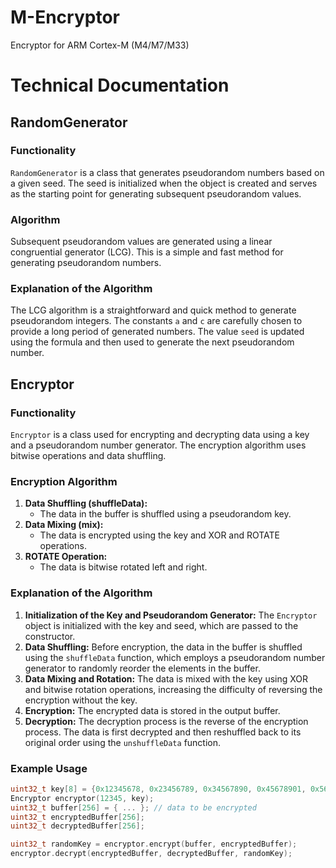 # M-Encryptor
Encryptor for ARM Cortex-M (M4/M7/M33)

# Technical Documentation

## RandomGenerator

### Functionality
`RandomGenerator` is a class that generates pseudorandom numbers based on a given seed. The seed is initialized when the object is created and serves as the starting point for generating subsequent pseudorandom values.

### Algorithm
Subsequent pseudorandom values are generated using a linear congruential generator (LCG). This is a simple and fast method for generating pseudorandom numbers.

### Explanation of the Algorithm
The LCG algorithm is a straightforward and quick method to generate pseudorandom integers. The constants `a` and `c` are carefully chosen to provide a long period of generated numbers. The value `seed` is updated using the formula and then used to generate the next pseudorandom number.

## Encryptor

### Functionality
`Encryptor` is a class used for encrypting and decrypting data using a key and a pseudorandom number generator. The encryption algorithm uses bitwise operations and data shuffling.

### Encryption Algorithm

1. **Data Shuffling (shuffleData):**
   - The data in the buffer is shuffled using a pseudorandom key.
2. **Data Mixing (mix):**
   - The data is encrypted using the key and XOR and ROTATE operations.
3. **ROTATE Operation:**
   - The data is bitwise rotated left and right.

### Explanation of the Algorithm

1. **Initialization of the Key and Pseudorandom Generator:** The `Encryptor` object is initialized with the key and seed, which are passed to the constructor.
2. **Data Shuffling:** Before encryption, the data in the buffer is shuffled using the `shuffleData` function, which employs a pseudorandom number generator to randomly reorder the elements in the buffer.
3. **Data Mixing and Rotation:** The data is mixed with the key using XOR and bitwise rotation operations, increasing the difficulty of reversing the encryption without the key.
4. **Encryption:** The encrypted data is stored in the output buffer.
5. **Decryption:** The decryption process is the reverse of the encryption process. The data is first decrypted and then reshuffled back to its original order using the `unshuffleData` function.

### Example Usage

```cpp
uint32_t key[8] = {0x12345678, 0x23456789, 0x34567890, 0x45678901, 0x56789012, 0x67890123, 0x78901234, 0x89012345};
Encryptor encryptor(12345, key);
uint32_t buffer[256] = { ... }; // data to be encrypted
uint32_t encryptedBuffer[256];
uint32_t decryptedBuffer[256];

uint32_t randomKey = encryptor.encrypt(buffer, encryptedBuffer);
encryptor.decrypt(encryptedBuffer, decryptedBuffer, randomKey);
```
